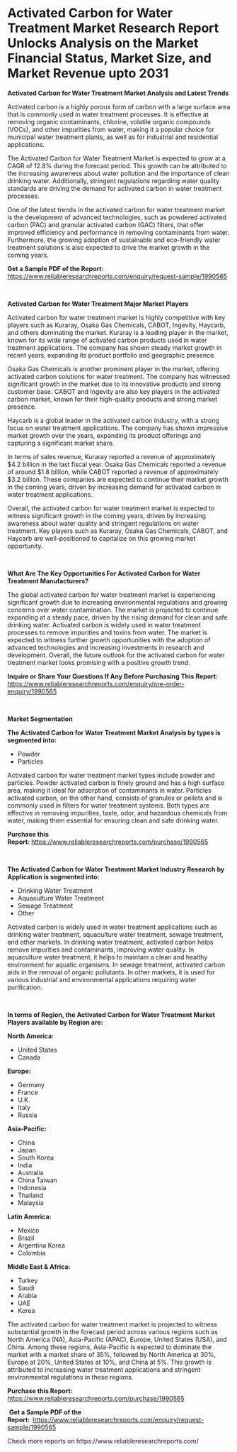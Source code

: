 <p><h1>Activated Carbon for Water Treatment Market Research Report Unlocks Analysis on the Market Financial Status, Market Size, and Market Revenue upto 2031</h1></p><p><strong>Activated Carbon for Water Treatment Market Analysis and Latest Trends</strong></p>
<p><p>Activated carbon is a highly porous form of carbon with a large surface area that is commonly used in water treatment processes. It is effective at removing organic contaminants, chlorine, volatile organic compounds (VOCs), and other impurities from water, making it a popular choice for municipal water treatment plants, as well as for industrial and residential applications.</p><p>The Activated Carbon for Water Treatment Market is expected to grow at a CAGR of 12.8% during the forecast period. This growth can be attributed to the increasing awareness about water pollution and the importance of clean drinking water. Additionally, stringent regulations regarding water quality standards are driving the demand for activated carbon in water treatment processes.</p><p>One of the latest trends in the activated carbon for water treatment market is the development of advanced technologies, such as powdered activated carbon (PAC) and granular activated carbon (GAC) filters, that offer improved efficiency and performance in removing contaminants from water. Furthermore, the growing adoption of sustainable and eco-friendly water treatment solutions is also expected to drive the market growth in the coming years.</p></p>
<p><strong>Get a Sample PDF of the Report:&nbsp;</strong> <a href="https://www.reliableresearchreports.com/enquiry/request-sample/1990565">https://www.reliableresearchreports.com/enquiry/request-sample/1990565</a></p>
<p>&nbsp;</p>
<p><strong>Activated Carbon for Water Treatment Major Market Players</strong></p>
<p><p>Activated carbon for water treatment market is highly competitive with key players such as Kuraray, Osaka Gas Chemicals, CABOT, Ingevity, Haycarb, and others dominating the market. Kuraray is a leading player in the market, known for its wide range of activated carbon products used in water treatment applications. The company has shown steady market growth in recent years, expanding its product portfolio and geographic presence.</p><p>Osaka Gas Chemicals is another prominent player in the market, offering activated carbon solutions for water treatment. The company has witnessed significant growth in the market due to its innovative products and strong customer base. CABOT and Ingevity are also key players in the activated carbon market, known for their high-quality products and strong market presence.</p><p>Haycarb is a global leader in the activated carbon industry, with a strong focus on water treatment applications. The company has shown impressive market growth over the years, expanding its product offerings and capturing a significant market share.</p><p>In terms of sales revenue, Kuraray reported a revenue of approximately $4.2 billion in the last fiscal year. Osaka Gas Chemicals reported a revenue of around $1.8 billion, while CABOT reported a revenue of approximately $3.2 billion. These companies are expected to continue their market growth in the coming years, driven by increasing demand for activated carbon in water treatment applications.</p><p>Overall, the activated carbon for water treatment market is expected to witness significant growth in the coming years, driven by increasing awareness about water quality and stringent regulations on water treatment. Key players such as Kuraray, Osaka Gas Chemicals, CABOT, and Haycarb are well-positioned to capitalize on this growing market opportunity.</p></p>
<p>&nbsp;</p>
<p><strong>What Are The Key Opportunities For Activated Carbon for Water Treatment Manufacturers?</strong></p>
<p><p>The global activated carbon for water treatment market is experiencing significant growth due to increasing environmental regulations and growing concerns over water contamination. The market is projected to continue expanding at a steady pace, driven by the rising demand for clean and safe drinking water. Activated carbon is widely used in water treatment processes to remove impurities and toxins from water. The market is expected to witness further growth opportunities with the adoption of advanced technologies and increasing investments in research and development. Overall, the future outlook for the activated carbon for water treatment market looks promising with a positive growth trend.</p></p>
<p><strong>Inquire or Share Your Questions If Any Before Purchasing This Report:</strong> <a href="https://www.reliableresearchreports.com/enquiry/pre-order-enquiry/1990565">https://www.reliableresearchreports.com/enquiry/pre-order-enquiry/1990565</a></p>
<p>&nbsp;</p>
<p><strong>Market Segmentation</strong></p>
<p><strong>The Activated Carbon for Water Treatment Market Analysis by types is segmented into:</strong></p>
<p><ul><li>Powder</li><li>Particles</li></ul></p>
<p><p>Activated carbon for water treatment market types include powder and particles. Powder activated carbon is finely ground and has a high surface area, making it ideal for adsorption of contaminants in water. Particles activated carbon, on the other hand, consists of granules or pellets and is commonly used in filters for water treatment systems. Both types are effective in removing impurities, taste, odor, and hazardous chemicals from water, making them essential for ensuring clean and safe drinking water.</p></p>
<p><strong>Purchase this Report:&nbsp;</strong><a href="https://www.reliableresearchreports.com/purchase/1990565">https://www.reliableresearchreports.com/purchase/1990565</a></p>
<p>&nbsp;</p>
<p><strong>The Activated Carbon for Water Treatment Market Industry Research by Application is segmented into:</strong></p>
<p><ul><li>Drinking Water Treatment</li><li>Aquaculture Water Treatment</li><li>Sewage Treatment</li><li>Other</li></ul></p>
<p><p>Activated carbon is widely used in water treatment applications such as drinking water treatment, aquaculture water treatment, sewage treatment, and other markets. In drinking water treatment, activated carbon helps remove impurities and contaminants, improving water quality. In aquaculture water treatment, it helps to maintain a clean and healthy environment for aquatic organisms. In sewage treatment, activated carbon aids in the removal of organic pollutants. In other markets, it is used for various industrial and environmental applications requiring water purification.</p></p>
<p>&nbsp;</p>
<p><strong>In terms of Region, the Activated Carbon for Water Treatment Market Players available by Region are:</strong></p>
<p>
    <p> <strong> North America: </strong>
        <ul>
            <li>United States</li>
            <li>Canada</li>
        </ul>
        </p> 
    <p> <strong> Europe: </strong>
        <ul>
            <li>Germany</li>
            <li>France</li>
            <li>U.K.</li>
            <li>Italy</li>
            <li>Russia</li>
        </ul>
        </p> 
    <p> <strong> Asia-Pacific: </strong>
        <ul>
            <li>China</li>
            <li>Japan</li>
            <li>South Korea</li>
            <li>India</li>
            <li>Australia</li>
            <li>China Taiwan</li>
            <li>Indonesia</li>
            <li>Thailand</li>
            <li>Malaysia</li>
        </ul>
        </p> 
    <p> <strong> Latin America: </strong>
        <ul>
            <li>Mexico</li>
            <li>Brazil</li>
            <li>Argentina Korea</li>
            <li>Colombia</li>
        </ul>
        </p> 
    <p> <strong> Middle East & Africa: </strong>
        <ul>
            <li>Turkey</li>
            <li>Saudi</li>
            <li>Arabia</li>
            <li>UAE</li>
            <li>Korea</li>
        </ul>
    </p>
    </p>
<p><p>The activated carbon for water treatment market is projected to witness substantial growth in the forecast period across various regions such as North America (NA), Asia-Pacific (APAC), Europe, United States (USA), and China. Among these regions, Asia-Pacific is expected to dominate the market with a market share of 35%, followed by North America at 30%, Europe at 20%, United States at 10%, and China at 5%. This growth is attributed to increasing water treatment applications and stringent environmental regulations in these regions.</p></p>
<p><strong>Purchase this Report: </strong><a href="https://www.reliableresearchreports.com/purchase/1990565">https://www.reliableresearchreports.com/purchase/1990565</a></p>
<p>&nbsp;<strong>Get a Sample PDF of the Report:&nbsp;&nbsp;</strong><a href="https://www.reliableresearchreports.com/enquiry/request-sample/1990565">https://www.reliableresearchreports.com/enquiry/request-sample/1990565</a></p>
<p><strong></strong></p>
<p>Check more reports on https://www.reliableresearchreports.com/</p>